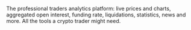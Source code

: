 The professional traders analytics platform: live prices and charts, aggregated open interest, funding rate, liquidations, statistics, news and more. All the tools a crypto trader might need.